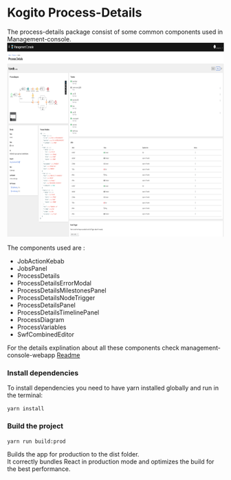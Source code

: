 # **Kogito Process-Details**

The process-details package consist of some common components used in Management-console.
<br />
<img src="./docs/ProcessDetails.png" width="900px" height="450px">
 
The components used are :

 * JobActionKebab
 * JobsPanel
 * ProcessDetails
 * ProcessDetailsErrorModal
 * ProcessDetailsMilestonesPanel
 * ProcessDetailsNodeTrigger
 * ProcessDetailsPanel
 * ProcessDetailsTimelinePanel
 * ProcessDiagram
 * ProcessVariables
 * SwfCombinedEditor

  For the details explination about all these components check management-console-webapp [Readme](../management-console-webapp/README.md)


### Install dependencies

To install dependencies you need to have yarn installed globally and run in the terminal:
```
yarn install
```

### Build the project
```
yarn run build:prod
```
Builds the app for production to the dist folder.<br />
It correctly bundles React in production mode and optimizes the build for the best performance.